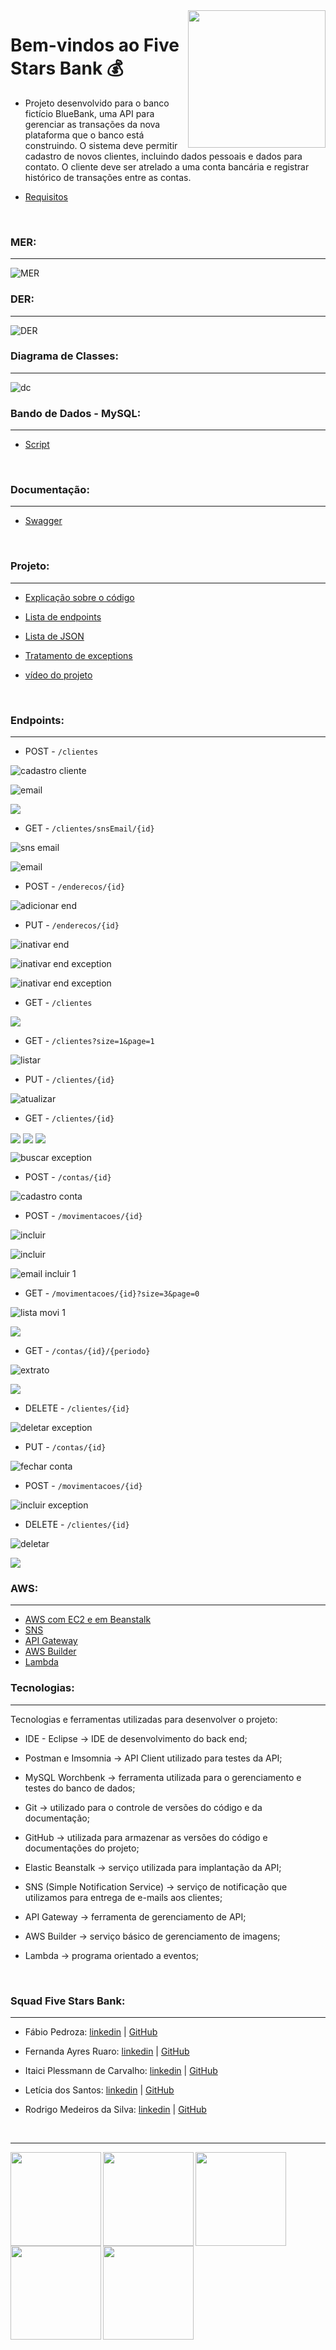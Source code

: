 <img align="right" height="220em" src="https://github.com/Feruaro/Five-Stars-Bank/blob/main/Imagens/Logotipo%20Brilho%20Minimalista%20Chic%20.png"/>

# Bem-vindos ao Five Stars Bank :moneybag:

* Projeto desenvolvido para o banco fictício BlueBank, uma API para gerenciar as transações da nova plataforma que o banco está construindo. O sistema deve permitir cadastro de novos clientes, incluindo dados pessoais e dados para contato. O cliente deve ser atrelado a uma conta bancária e registrar histórico de transações entre as contas.

* [Requisitos](https://github.com/Feruaro/Five-Stars-Bank/blob/main/Documentos/requisitos_projeto.md)

  ​

### MER:

--------

![MER](https://github.com/Feruaro/Five-Stars-Bank/blob/main/Documentos/mer_final.jpg)



### DER:

----

![DER](https://github.com/Feruaro/Five-Stars-Bank/blob/main/Documentos/der_final.jpg)



### Diagrama de Classes:

-------

![dc](https://github.com/Feruaro/Five-Stars-Bank/blob/main/Documentos/digrama_classes_final.jpg)



### Bando de Dados - MySQL:

--------

* [Script](https://github.com/Feruaro/Five-Stars-Bank/blob/main/Documentos/script_database.sql)

  ​

### Documentação:

------

- [Swagger](http://fivestarsbank-env.eba-ppa5qcjh.us-west-1.elasticbeanstalk.com/swagger-ui.html)

  ​

### Projeto:

--------

* [Explicação sobre o código](https://github.com/Feruaro/Five-Stars-Bank/blob/main/Documentos/explicacao_codigo.md)


* [Lista de endpoints](https://github.com/Feruaro/Five-Stars-Bank/blob/main/Documentos/lista_%20endpoints.md)

* [Lista de JSON](https://github.com/Feruaro/Five-Stars-Bank/blob/main/Documentos/lista_json.md)

* [Tratamento de exceptions](https://github.com/Feruaro/Five-Stars-Bank/blob/main/Documentos/tratamento_exception.md)

* [vídeo do projeto]()

  ​

### Endpoints:

-----

* POST - `/clientes`


![cadastro cliente](https://github.com/Feruaro/Five-Stars-Bank/blob/main/Imagens/cadastro_cliente.jpg)

![email](https://github.com/Feruaro/Five-Stars-Bank/blob/main/Imagens/cadastro_cliente2.jpg)

<img align="center" src="https://github.com/Feruaro/Five-Stars-Bank/blob/main/Imagens/cadastro_cliente3.jpg"/>

* GET - `/clientes/snsEmail/{id}`

![sns email](https://github.com/Feruaro/Five-Stars-Bank/blob/main/Imagens/enviar_email.jpg)

![email](https://github.com/Feruaro/Five-Stars-Bank/blob/main/Imagens/enviar_email2.jpg)

* POST - `/enderecos/{id}`

![adicionar end](https://github.com/Feruaro/Five-Stars-Bank/blob/main/Imagens/adicionar_endereco.jpg)

* PUT - `/enderecos/{id}`

![inativar end](https://github.com/Feruaro/Five-Stars-Bank/blob/main/Imagens/inativar_endereco.jpg)

![inativar end exception](https://github.com/Feruaro/Five-Stars-Bank/blob/main/Imagens/inativar_endereco_exception2.jpg)

![inativar end exception](https://github.com/Feruaro/Five-Stars-Bank/blob/main/Imagens/inativar_endereco_exception.jpg)

* GET - `/clientes`

<img align="center" src="https://github.com/Feruaro/Five-Stars-Bank/blob/main/Imagens/listar_clientes_aws.jpg"/>

* GET - `/clientes?size=1&page=1`

![listar](https://github.com/Feruaro/Five-Stars-Bank/blob/main/Imagens/listar_clientes_pag1.jpg)

* PUT - `/clientes/{id}`

![atualizar](https://github.com/Feruaro/Five-Stars-Bank/blob/main/Imagens/atualizar_cliente.jpg)

* GET - `/clientes/{id}`

<img align="center" src="https://github.com/Feruaro/Five-Stars-Bank/blob/main/Imagens/buscar_cliente.jpg"/>

<img align="center" src="https://github.com/Feruaro/Five-Stars-Bank/blob/main/Imagens/buscar_cliente2.jpg"/>

<img align="center" src="https://github.com/Feruaro/Five-Stars-Bank/blob/main/Imagens/buscar_cliente_exception.jpg"/>

![buscar exception](https://github.com/Feruaro/Five-Stars-Bank/blob/main/Imagens/buscar_cliente_exception2.jpg)

* POST - `/contas/{id}`

![cadastro conta](https://github.com/Feruaro/Five-Stars-Bank/blob/main/Imagens/cadastrar_conta.jpg)

* POST - `/movimentacoes/{id}`

![incluir](https://github.com/Feruaro/Five-Stars-Bank/blob/main/Imagens/incluir_movi.jpg)

![incluir](https://github.com/Feruaro/Five-Stars-Bank/blob/main/Imagens/incluir_movi2.jpg)

![email incluir 1](https://github.com/Feruaro/Five-Stars-Bank/blob/main/Imagens/incluir_movi_email.jpg)

* GET - `/movimentacoes/{id}?size=3&page=0`

![lista movi 1](https://github.com/Feruaro/Five-Stars-Bank/blob/main/Imagens/listar_movi.jpg)

<img align="center" src="https://github.com/Feruaro/Five-Stars-Bank/blob/main/Imagens/listar_movi2.jpg"/>

* GET - `/contas/{id}/{periodo}`

![extrato](https://github.com/Feruaro/Five-Stars-Bank/blob/main/Imagens/extrato.jpg)

<img align="center" src="https://github.com/Feruaro/Five-Stars-Bank/blob/main/Imagens/extrato2.jpg"/>

* DELETE - `/clientes/{id}`

![deletar exception](https://github.com/Feruaro/Five-Stars-Bank/blob/main/Imagens/deletar_cliente_exception.jpg)

* PUT - `/contas/{id}`

![fechar conta](https://github.com/Feruaro/Five-Stars-Bank/blob/main/Imagens/fechar_conta.jpg)

* POST - `/movimentacoes/{id}`

![incluir exception](https://github.com/Feruaro/Five-Stars-Bank/blob/main/Imagens/incluir_movi_exception.jpg)

* DELETE - `/clientes/{id}`

![deletar](https://github.com/Feruaro/Five-Stars-Bank/blob/main/Imagens/deletar_cliente.jpg)

<img align="center" src="https://github.com/Feruaro/Five-Stars-Bank/blob/main/Imagens/deletar_cliente2.jpg"/>

### AWS:

------

* [AWS com EC2 e em Beanstalk](https://github.com/Feruaro/Five-Stars-Bank/blob/main/Documentos/Elasti_%20Beanstalk.md)
* [SNS](https://github.com/Feruaro/Five-Stars-Bank/blob/main/Documentos/SNS_Simple_Notification_Service.md)
* [API Gateway]()
* [AWS Builder]()
* [Lambda]()



### Tecnologias:

---

Tecnologias e ferramentas utilizadas para desenvolver o projeto:

* IDE - Eclipse -> IDE de desenvolvimento do back end;

* Postman e Imsomnia -> API Client utilizado para testes da API;

* MySQL Worchbenk -> ferramenta utilizada para o gerenciamento e testes do banco de dados;

* Git -> utilizado para o controle de versões do código e da documentação;

* GitHub -> utilizada para armazenar as versões do código e documentações do projeto;

* Elastic Beanstalk -> serviço utilizada para implantação da API;

* SNS (Simple Notification Service) -> serviço de notificação que utilizamos para entrega de e-mails aos clientes;

* API Gateway -> ferramenta de gerenciamento de API;

* AWS Builder -> serviço básico de gerenciamento de imagens;

* Lambda -> programa orientado a eventos;

  ​

### Squad Five Stars Bank:

-------

* Fábio Pedroza:  [linkedin](https://www.linkedin.com/in/f%C3%A1bio-pedroza-analistaprotheus/) |  [GitHub](https://github.com/fabiopedroza)

* Fernanda Ayres Ruaro:  [linkedin](https://www.linkedin.com/in/fernanda-ruaro/) |  [GitHub](https://github.com/Feruaro)

* Itaici Plessmann de Carvalho:  [linkedin](https://www.linkedin.com/in/itaici-plessmann-de-carvalho-45413b42/) |  [GitHub](https://github.com/itaici)

* Letícia dos Santos:  [linkedin](https://www.linkedin.com/in/ldsleticia/) |  [GitHub](https://github.com/ldsleticia)

* Rodrigo Medeiros da Silva:  [linkedin](https://www.linkedin.com/in/rodrigomedeiros89/) |  [GitHub](https://github.com/MedeirosRodrigo)

  ​

---------------

<img align="left" height="150em" width="145em" src="https://github.com/Feruaro/Five-Stars-Bank/blob/main/Imagens/squad/Fabio.png"/>

<img align="left" height="150em" width="145em" src="https://github.com/Feruaro/Five-Stars-Bank/blob/main/Imagens/squad/fernanda.jpg"/>

<img align="left" height="150em" width="145em" src="https://github.com/Feruaro/Five-Stars-Bank/blob/main/Imagens/squad/itaici.png"/>

<img align="left" height="150em" width="145em" src="https://github.com/Feruaro/Five-Stars-Bank/blob/main/Imagens/squad/Le.jpg"/>

<img align="left" height="150em" width="145em" src="https://github.com/Feruaro/Five-Stars-Bank/blob/main/Imagens/squad/Rodrigo.jpg"/>